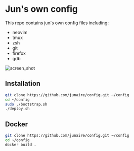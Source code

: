 # Jun's own config

This repo contains jun's own config files including:
- neovim
- tmux
- zsh
- git
- firefox
- gdb

![screen_shot](https://user-images.githubusercontent.com/77525145/145663346-002ff25e-35de-47bc-9249-f9019243b709.png)

## Installation
```bash
git clone https://github.com/junaire/config.git ~/config
cd ~/config
sudo ./bootstrap.sh
./deploy.sh
```
## Docker
```bash
git clone https://github.com/junaire/config.git ~/config
cd ~/config
docker build .
```
